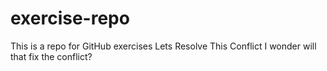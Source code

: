 # exercise-repo
This is a repo for GitHub exercises
Lets Resolve This Conflict
I wonder will that fix the conflict?
